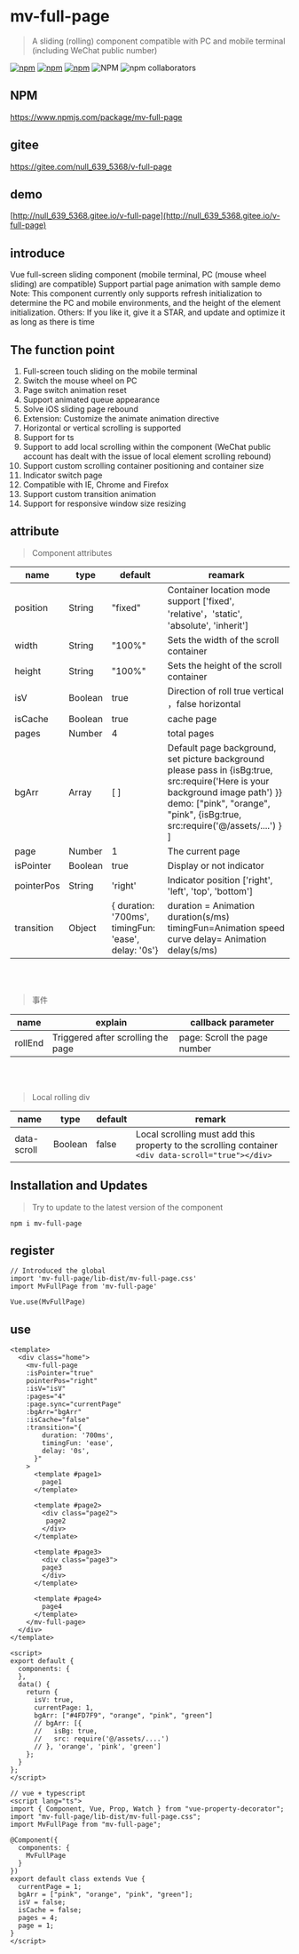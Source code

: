 # mv-full-page

> A sliding (rolling) component compatible with PC and mobile terminal (including WeChat public number)

[![npm](https://img.shields.io/npm/v/mv-full-page.svg)](https://www.npmjs.com/package/mv-full-page)
[![npm](https://img.shields.io/npm/dt/mv-full-page.svg)](https://www.npmjs.com/package/mv-full-page)
[![npm](https://img.shields.io/bundlephobia/min/mv-full-page.svg)](https://www.npmjs.com/package/mv-full-page)
![NPM](https://img.shields.io/npm/l/mv-full-page)
![npm collaborators](https://img.shields.io/npm/collaborators/mv-full-page)
## NPM

https://www.npmjs.com/package/mv-full-page

## gitee

https://gitee.com/null_639_5368/v-full-page

## demo

[http://null_639_5368.gitee.io/v-full-page](http://null_639_5368.gitee.io/v-full-page)

## introduce

Vue full-screen sliding component (mobile terminal, PC (mouse wheel sliding) are compatible)
Support partial page animation with sample demo
Note: This component currently only supports refresh initialization to determine the PC and mobile environments, and the height of the element initialization.
Others: If you like it, give it a STAR, and update and optimize it as long as there is time


## The function point

01. Full-screen touch sliding on the mobile terminal
02. Switch the mouse wheel on PC
03. Page switch animation reset
04. Support animated queue appearance
05. Solve iOS sliding page rebound
06. Extension: Customize the animate animation directive
07. Horizontal or vertical scrolling is supported
08. Support for ts
09. Support to add local scrolling within the component (WeChat public account has dealt with the issue of local element scrolling rebound)
10. Support custom scrolling container positioning and container size
11. Indicator switch page
12. Compatible with IE, Chrome and Firefox
13. Support custom transition animation
14. Support for responsive window size resizing
## attribute

> Component attributes

| name       | type    | default                                                 | reamark                                                                                                                                                                                                          |
| ---------- | ------- | ------------------------------------------------------- | ---------------------------------------------------------------------------------------------------------------------------------------------------------------------------------------------------------------- |
| position   | String  | "fixed"                                                 | Container location mode support ['fixed', 'relative'，'static', 'absolute', 'inherit']                                                                                                                           |
| width      | String  | "100%"                                                  | Sets the width of the scroll container                                                                                                                                                                           |
| height     | String  | "100%"                                                  | Sets the height of the scroll container                                                                                                                                                                          |
| isV        | Boolean | true                                                    | Direction of roll  true vertical ，false horizontal                                                                                                                                                              |
| isCache    | Boolean | true                                                    | cache page                                                                                                                                                                                                       |
| pages      | Number  | 4                                                       | total pages                                                                                                                                                                                                      |
| bgArr      | Array   | [ ]                                                     | Default page background, set picture background please pass in {isBg:true, src:require('Here is your background image path') }}<br>demo: ["pink", "orange", "pink", {isBg:true, src:require('@/assets/....') } ] |
| page       | Number  | 1                                                       | The current page                                                                                                                                                                                                 |
| isPointer  | Boolean | true                                                    | Display or not indicator                                                                                                                                                                                         |
| pointerPos | String  | 'right'                                                 | Indicator position ['right', 'left', 'top', 'bottom']                                                                                                                                                            |
| transition | Object  | {  duration: '700ms',  timingFun: 'ease',  delay: '0s'} | duration = Animation duration(s/ms)  timingFun=Animation speed curve delay= Animation delay(s/ms)                                                                                                                |
<br>
<br>

> 事件

| name    | explain                            | callback parameter           |
| ------- | ---------------------------------- | ---------------------------- |
| rollEnd | Triggered after scrolling the page | page: Scroll the page number |
<br>
<br>

> Local rolling div

| name        | type    | default | remark                                                                                             |
| ----------- | ------- | ------- | -------------------------------------------------------------------------------------------------- |
| data-scroll | Boolean | false   | Local scrolling must add this property to the scrolling container `<div data-scroll="true"></div>` |


## Installation and Updates

> Try to update to the latest version of the component
> 
```
npm i mv-full-page
```

## register

``` 
// Introduced the global
import 'mv-full-page/lib-dist/mv-full-page.css'
import MvFullPage from 'mv-full-page'

Vue.use(MvFullPage)
```
## use
``` 
<template>
  <div class="home">
    <mv-full-page   
    :isPointer="true"
    pointerPos="right" 
    :isV="isV" 
    :pages="4" 
    :page.sync="currentPage" 
    :bgArr="bgArr" 
    :isCache="false"
    :transition="{
        duration: '700ms',
        timingFun: 'ease', 
        delay: '0s',
      }"
    >
      <template #page1>
        page1
      </template>

      <template #page2>
        <div class="page2">
         page2
        </div>
      </template>

      <template #page3>
        <div class="page3">
        page3
        </div>
      </template>

      <template #page4>
        page4
      </template>
    </mv-full-page>
  </div>
</template>

<script>
export default {
  components: {
  },
  data() {
    return {
      isV: true,
      currentPage: 1,
      bgArr: ["#4FD7F9", "orange", "pink", "green"]
      // bgArr: [{
      //   isBg: true,
      //   src: require('@/assets/....')
      // }, 'orange', 'pink', 'green']
    };
  }
};
</script>

```

``` 
// vue + typescript
<script lang="ts">
import { Component, Vue, Prop, Watch } from "vue-property-decorator";
import "mv-full-page/lib-dist/mv-full-page.css";
import MvFullPage from "mv-full-page";

@Component({
  components: {
    MvFullPage
  }
})
export default class extends Vue {
  currentPage = 1;
  bgArr = ["pink", "orange", "pink", "green"];
  isV = false;
  isCache = false;
  pages = 4;
  page = 1;
}
</script>
```
